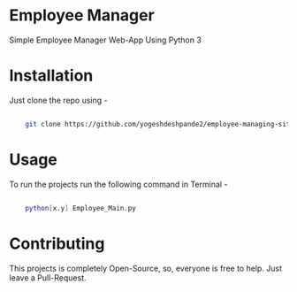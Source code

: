 
# Employee Manager 
Simple Employee Manager Web-App Using Python 3

# Installation
Just clone the repo using -
````bash

    git clone https://github.com/yogeshdeshpande2/employee-managing-site.git

````

# Usage
To run the projects run the following command in Terminal -
````bash

    python[x.y] Employee_Main.py

````

# Contributing
This projects is completely Open-Source, so, everyone is free to help. Just leave a Pull-Request.
